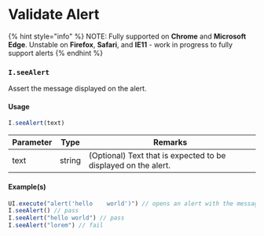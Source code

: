 # Validate Alert

{% hint style="info" %}
NOTE: Fully supported on **Chrome** and **Microsoft Edge**. Unstable on **Firefox**, **Safari**, and **IE11** - work in progress to fully support alerts
{% endhint %}

### `I.seeAlert` <a href="#iseealert" id="iseealert"></a>

Assert the message displayed on the alert.

#### Usage <a href="#usage" id="usage"></a>

```javascript
I.seeAlert(text)
```

| Parameter | Type   | Remarks                                                        |
| --------- | ------ | -------------------------------------------------------------- |
| text      | string | (Optional) Text that is expected to be displayed on the alert. |

#### Example(s) <a href="#examples" id="examples"></a>

```javascript
UI.execute("alert('hello    world')") // opens an alert with the message "Hello world"
I.seeAlert() // pass
I.seeAlert("hello world") // pass
I.seeAlert("lorem") // fail
```
